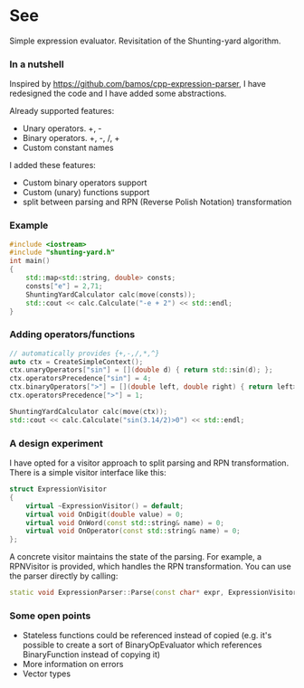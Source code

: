 See
=======

Simple expression evaluator. Revisitation of the Shunting-yard algorithm.

### In a nutshell ###

Inspired by https://github.com/bamos/cpp-expression-parser, I have redesigned the code and I have added some abstractions.

Already supported features:
* Unary operators. +, -
* Binary operators. +, -, /, +
* Custom constant names

I added these features:
* Custom binary operators support
* Custom (unary) functions support
* split between parsing and RPN (Reverse Polish Notation) transformation

### Example ###

``` cpp
#include <iostream>
#include "shunting-yard.h"
int main() 
{
	std::map<std::string, double> consts;
	consts["e"] = 2,71;
 	ShuntingYardCalculator calc(move(consts));
  	std::cout << calc.Calculate("-e + 2") << std::endl;
}
```

### Adding operators/functions ###

``` cpp
// automatically provides {+,-,/,*,^}
auto ctx = CreateSimpleContext();
ctx.unaryOperators["sin"] = [](double d) { return std::sin(d); };
ctx.operatorsPrecedence["sin"] = 4;
ctx.binaryOperators[">"] = [](double left, double right) { return left>right ? 1.0 : 0.0; };
ctx.operatorsPrecedence[">"] = 1;

ShuntingYardCalculator calc(move(ctx));
std::cout << calc.Calculate("sin(3.14/2)>0") << std::endl;
```

### A design experiment ###

I have opted for a visitor approach to split parsing and RPN transformation. There is a simple visitor interface like this:

``` cpp
struct ExpressionVisitor
{
	virtual ~ExpressionVisitor() = default;
	virtual void OnDigit(double value) = 0;
	virtual void OnWord(const std::string& name) = 0;
	virtual void OnOperator(const std::string& name) = 0;
};
```

A concrete visitor maintains the state of the parsing. For example, a RPNVisitor is provided, which handles the RPN transformation. You can use the parser directly by calling:

``` cpp
static void ExpressionParser::Parse(const char* expr, ExpressionVisitor& visitor); 
```

### Some open points ###

* Stateless functions could be referenced instead of copied (e.g. it's possible to create a sort of BinaryOpEvaluator which references BinaryFunction instead of copying it)
* More information on errors
* Vector types
